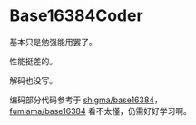 # Base16384Coder

基本只是勉强能用罢了。

性能挺差的。

解码也没写。

编码部分代码参考于 [shigma/base16384](https://github.com/shigma/base16384)，<br/>
[fumiama/base16384](https://github.com/fumiama/base16384) 看不太懂，仍需好好学习啊。